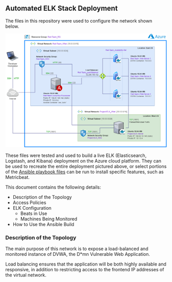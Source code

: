 ## Automated ELK Stack Deployment

The files in this repository were used to configure the network shown below.

![Azure Cloud Infrastructure Diagram](Diagrams/Wagner,_Michael_-_Azure_Cloud_Infrastructure_Diagram.png)

These files were tested and used to build a live ELK (Elasticsearch, Logstash, and Kibana) deployment on the
Azure cloud platform. They can be used to recreate the entire deployment pictured above, or select portions of the
[Ansible playbook files](./Ansible/)
can be run to install specific features, such as Metricbeat.

This document contains the following details:

- Description of the Topology
- Access Policies
- ELK Configuration
  - Beats in Use
  - Machines Being Monitored
- How to Use the Ansible Build

### Description of the Topology

The main purpose of this network is to expose a load-balanced and monitored instance of DVWA,
the D\*mn Vulnerable Web Application.

Load balancing ensures that the application will be both highly available and responsive,
in addition to restricting access to the frontend IP addresses of the virtual network.
